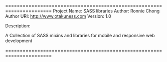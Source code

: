 
======================================================================
Project Name:  SASS libraries
Author: Ronnie Chong
Author URI: http://www.otakuness.com
Version: 1.0

Description:

A Collection of SASS mixins and libraries for mobile and responsive web development



======================================================================